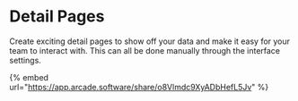 # Detail Pages

Create exciting detail pages to show off your data and make it easy for your team to interact with. This can all be done manually through the interface settings.&#x20;

{% embed url="<https://app.arcade.software/share/o8Vlmdc9XyADbHefL5Jv>" %}
